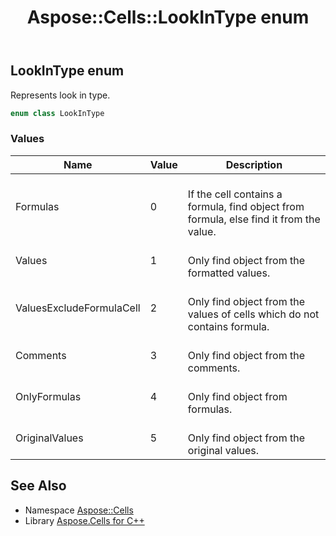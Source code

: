 ﻿---
title: Aspose::Cells::LookInType enum
linktitle: LookInType
second_title: Aspose.Cells for C++ API Reference
description: 'Aspose::Cells::LookInType enum. Represents look in type in C++.'
type: docs
weight: 22500
url: /cpp/aspose.cells/lookintype/
---
## LookInType enum


Represents look in type.

```cpp
enum class LookInType
```

### Values

| Name | Value | Description |
| --- | --- | --- |
| Formulas | 0 | <br>If the cell contains a formula, find object from formula, else find it from the value. |
| Values | 1 | <br>Only find object from the formatted values. |
| ValuesExcludeFormulaCell | 2 | <br>Only find object from the values of cells which do not contains formula. |
| Comments | 3 | <br>Only find object from the comments. |
| OnlyFormulas | 4 | <br>Only find object from formulas. |
| OriginalValues | 5 | <br>Only find object from the original values. |

## See Also

* Namespace [Aspose::Cells](../)
* Library [Aspose.Cells for C++](../../)
